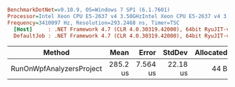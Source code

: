 ``` ini

BenchmarkDotNet=v0.10.9, OS=Windows 7 SP1 (6.1.7601)
Processor=Intel Xeon CPU E5-2637 v4 3.50GHzIntel Xeon CPU E5-2637 v4 3.50GHz, ProcessorCount=16
Frequency=3410097 Hz, Resolution=293.2468 ns, Timer=TSC
  [Host]     : .NET Framework 4.7 (CLR 4.0.30319.42000), 64bit RyuJIT-v4.7.2116.0
  DefaultJob : .NET Framework 4.7 (CLR 4.0.30319.42000), 64bit RyuJIT-v4.7.2116.0


```
 |                   Method |     Mean |    Error |   StdDev | Allocated |
 |------------------------- |---------:|---------:|---------:|----------:|
 | RunOnWpfAnalyzersProject | 285.2 us | 7.564 us | 22.18 us |      44 B |
